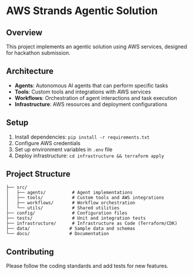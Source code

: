 # AWS Strands Agentic Solution

## Overview
This project implements an agentic solution using AWS services, designed for hackathon submission.

## Architecture
- **Agents**: Autonomous AI agents that can perform specific tasks
- **Tools**: Custom tools and integrations with AWS services
- **Workflows**: Orchestration of agent interactions and task execution
- **Infrastructure**: AWS resources and deployment configurations

## Setup
1. Install dependencies: `pip install -r requirements.txt`
2. Configure AWS credentials
3. Set up environment variables in `.env` file
4. Deploy infrastructure: `cd infrastructure && terraform apply`

## Project Structure
```
├── src/
│   ├── agents/          # Agent implementations
│   ├── tools/           # Custom tools and AWS integrations
│   ├── workflows/       # Workflow orchestration
│   └── utils/           # Shared utilities
├── config/              # Configuration files
├── tests/               # Unit and integration tests
├── infrastructure/      # Infrastructure as Code (Terraform/CDK)
├── data/               # Sample data and schemas
└── docs/               # Documentation
```

## Contributing
Please follow the coding standards and add tests for new features.

